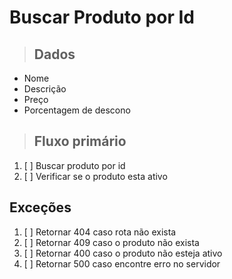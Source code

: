 # Buscar Produto por Id

> ## Dados
* Nome
* Descrição
* Preço
* Porcentagem de descono

> ## Fluxo primário
1. [ ] Buscar produto por id
2. [ ] Verificar se o produto esta ativo

## Exceções
1. [ ] Retornar 404 caso rota não exista
2. [ ] Retornar 409 caso o produto não exista
2. [ ] Retornar 400 caso o produto não esteja ativo
3. [ ] Retornar 500 caso encontre erro no servidor